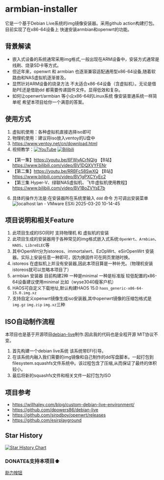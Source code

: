# armbian-installer
它是一个基于Debian Live系统的img镜像安装器。采用github action构建打包。目前实现了在x86-64设备上 快速安装armbian和openwrt的功能。 

## 背景解读
- 嵌入式设备的系统通常采用img格式,一般出现在ARM设备中，安装方式通常是线刷、烧录SD卡等方式。
- 但近年来，openwrt 和 armbian 也逐渐兼容适配通用型x86-64设备,随着软路由和NAS虚拟机逐渐普及。
- 显然针对ARM设备的烧录方法 不太适合x86-64设备（含虚拟机）。无论是借助PE还是借助dd 都需要传递固件文件。显得低效和复杂。
- 如何让openwrt/armbian 等小众x86-64的Linux系统 像安装普通系统一样简单呢 希望本项目给你一个满意的答案。

## 使用方式
1. 虚拟机使用：各种虚拟机直接选择iso即可
2. 物理机使用：建议将iso放入ventoy的U盘中
3. https://www.ventoy.net/cn/download.html
4. 视频教学：[![YouTube](https://img.shields.io/badge/YouTube-123456?logo=youtube&labelColor=ff0000)](https://youtu.be/6FWyACrNQIg)
[![Bilibili](https://img.shields.io/badge/Bilibili-123456?logo=bilibili&logoColor=fff&labelColor=fb7299)](https://www.bilibili.com/video/BV1DQXVYFENr)
- 【第一集】https://youtu.be/6FWyACrNQIg   【B站】https://www.bilibili.com/video/BV1DQXVYFENr
- 【第二集】https://youtu.be/RRBFc58SwXQ  【B站】https://www.bilibili.com/video/BV1gPXCYyEc2
- 【第三集 Hyper-V、绿联NAS虚拟机、飞牛虚拟机使用教程】 https://www.bilibili.com/video/BV1BoZVYsE7b

6. 具体的操作方法是:在安装器所在系统里输入 `ddd` 命令 方可调出安装菜单
   ![localhost lan - VMware ESXi 2025-03-20 10-14-45](https://github.com/user-attachments/assets/ddae80a0-9ff5-4d63-83b5-1f49da18b008)


## 项目说明和相关Feature
1. 此项目生成的ISO同时 支持物理机 和 虚拟机的安装
2. 此项目生成的安装器用于各种常见的img格式嵌入式系统:`OpenWrt`、`Armbian`、`HAOS`、`LibreELEC`等
3. 其中OpenWrt分为istoreos、immortalwrt、EzOpWrt、eSirOpenWrt 安装器。实际上安装任意一种即可，因为换固件可在网页里随时换。
4. istoreos 在虚拟机上并没有安装器,因此本项目算是一种补充。（物理机安装istoreos就可以忽略本项目了）
5. armbian 安装器 目前构建2种 一种是minimal 一种是标准版 较低配置的x86-64设备建议使用minimal 比如（wyse3040瘦客户机）
6. HAOS可自定义下载地址,默认构建HAOS 15.0 `haos_generic-x86-64-15.0.img.xz`
7. 支持自定义openwrt镜像生成iso安装器,其中openwrt镜像的压缩包格式是`img.gz` `img.zip` `img.xz`三种



## ISO自动制作流程
本项目也是基于开源项目[debian-live](https://github.com/dpowers86/debian-live)制作.因此我的代码也是全程开源 MIT协议不变。
1. 首先构建一个debian live系统 该系统带EFI引导。
2. 在该系统内融入我们需要的img镜像和自己制作的dd写盘脚本。一起打包到filesystem.squashfs文件系统中。该过程包含了压缩,从而保证了最终的体积较小。
3. 最后将新的squashfs文件和相关文件一起打包为ISO

## 项目参考
- https://willhaley.com/blog/custom-debian-live-environment/
- https://github.com/dpowers86/debian-live
- https://github.com/sirpdboy/openwrt/releases
- https://github.com/esirplayground

## Star History

[![Star History Chart](https://api.star-history.com/svg?repos=wukongdaily/armbian-installer&type=Date)](https://star-history.com/#wukongdaily/armbian-installer&Date)

### DONATE&支持本项目⬆️
[助力按钮](https://wkdaily.cpolar.top/01)
